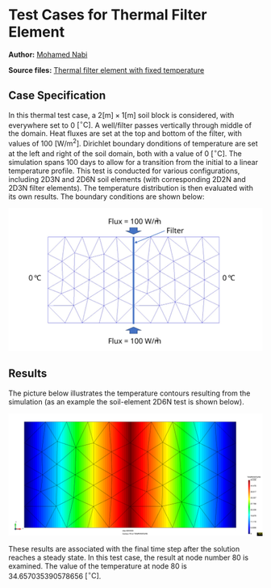 # Test Cases for Thermal Filter Element

**Author:** [Mohamed Nabi](https://github.com/mnabideltares)

**Source files:** [Thermal filter element with fixed temperature](https://github.com/KratosMultiphysics/Kratos/tree/master/applications/GeoMechanicsApplication/tests/test_thermal_element/test_thermal_filter_element)

## Case Specification
In this thermal test case, a $2 \mathrm{[m]} \times 1 \mathrm{[m]}$ soil block is considered, with everywhere set to 0 $\mathrm{[^\circ C]}$. A well/filter passes vertically through middle of the domain. Heat fluxes are set at the top and bottom of the filter, with values of 100 $\mathrm{[W/m^2]}$. Dirichlet boundary donditions of temperature are set at the left and right of the soil domain, both with a value of 0 $\mathrm{[^\circ C]}$. The simulation spans 100 days to allow for a transition from the initial to a linear temperature profile. This test is conducted for various configurations, including 2D3N and 2D6N soil elements (with corresponding 2D2N and 2D3N filter elements). The temperature distribution is then evaluated with its own results. The boundary conditions are shown below:

<img src="../documentation_data/test_thermal_filter_element.svg" alt="Visualization of the Boundary conditions" title="Visualization of the Boundary conditions" width="600">

## Results
The picture below illustrates the temperature contours resulting from the simulation (as an example the soil-element 2D6N test is shown below).

<img src="../documentation_data/test_thermal_filter_element_2D3N_result.svg" alt="Temperature profile at the last time step" title="Temperature profile at the last time step" width="600">

These results are associated with the final time step after the solution reaches a steady state. In this test case, the result at node number 80 is examined. The value of the temperature at node 80 is 34.657035390578656 $\mathrm{[^\circ C]}$.